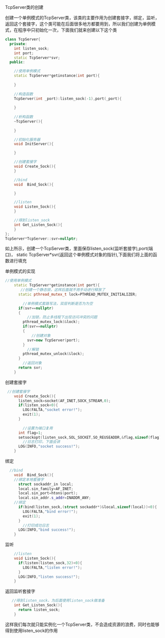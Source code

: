 TcpServer类的创建





创建一个单例模式的TcpServer类，该类的主要作用为创建套接字，绑定，监听，返回这个套接字，这个类可能在后面很多地方都要用到，所以我们创建为单例模式，在程序中只初始化一次，下面我们就来创建以下这个类

```cpp
class TcpServer{
  private:
    int listen_sock;
    int port;
    static TcpServer*svr;
  public:

    //使用单例模式
    static TcpServer*getinstance(int port){
    
    }
    
    //构造函数
    TcpServer(int _port):listen_sock(-1),port(_port){
      
    }
    
    //析构函数
    ~TcpServer(){
   
    }

    //初始化服务器
    void InitServer(){

    }

    //创建套接字
    void Create_Sock(){
    }

    //bind
    void  Bind_Sock(){

    }

    //listen
    void Listen_Sock(){
    }

    //得到listen_sock
    int Get_Listen_Sock(){
    }
};
TcpServer*TcpServer::svr=nullptr;
```

如上所示，创建一个TcpServer类，里面保存listen_sock(监听套接字),port(端口)， static TcpServer*svr(返回这个单例模式对象的指针),下面我们将上面的函数进行填充

单例模式的实现

```cpp
//使用单例模式
    static TcpServer*getinstance(int port){
       //创建一个静态锁，这样后面就不用手动进行释放了
      static pthread_mutex_t lock=PTHREAD_MUTEX_INITIALIZER;
        
        //单例模式套路写法，双层判断是否为为空
      if(svr==nullptr)
      {
          //加锁，防止多线程下出现访问冲突的问题
        pthread_mutex_lock(&lock);
        if(svr==nullptr)
        {
            //创建对象
          svr=new TcpServer(port);
        }
          //解锁
        pthread_mutex_unlock(&lock);
      }
        //返回对象
      return svr;
    }
```

创建套接字

```cpp
 //创建套接字
    void Create_Sock(){
      listen_sock=socket(AF_INET,SOCK_STREAM,0);
      if(listen_sock<0){
        LOG(FALTA,"socket error!");
        exit(1);
      }
        
        //设置为端口复用
      int flag=1;
      setsockopt(listen_sock,SOL_SOCKET,SO_REUSEADDR,&flag,sizeof(flag));
        //日志打印，下面会讲
      LOG(INFO,"socket success!");
    }
```

绑定

```cpp
  //bind
    void  Bind_Sock(){
    //绑定本地套接字
      struct sockaddr_in local;
      local.sin_family=AF_INET;
      local.sin_port=htons(port);
      local.sin_addr.s_addr=INADDR_ANY;
	//绑定
      if(bind(listen_sock,(struct sockaddr*)&local,sizeof(local))<0){
        LOG(FALTA,"bind error!");
        exit(1);
      }
        //打印成功日志
      LOG(INFO,"bind success!");
    }
```

监听

```cpp
    //listen
    void Listen_Sock(){
      if(listen(listen_sock,32)<0){
        LOG(FALTA,"listen error!");
      }
      LOG(INFO,"listen success!");
    }

```

返回监听套接字

```cpp
   //得到listen_sock，为后面使用listen_sock做准备
    int Get_Listen_Sock(){
      return listen_sock;
    }
```

这样我们每次就只能实例化一个TcpServer类，不会造成资源的浪费，同时也能够得到使用listen_sock的作用



